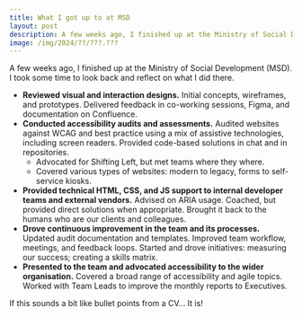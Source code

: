 ```yaml
---
title: What I got up to at MSD
layout: post
description: A few weeks ago, I finished up at the Ministry of Social Development (MSD). I took some time to look back and reflect on what I did there.
image: /img/2024/??/???.???
---
```


A few weeks ago, I finished up at the Ministry of Social Development (MSD). I took some time to look back and reflect on what I did there.

- **Reviewed visual and interaction designs.** Initial concepts, wireframes, and prototypes. Delivered feedback in co-working sessions, Figma, and documentation on Confluence.
- **Conducted accessibility audits and assessments.** Audited websites against WCAG and best practice using a mix of assistive technologies, including screen readers. Provided code-based solutions in chat and in repositories.
    - Advocated for Shifting Left, but met teams where they where.
    - Covered various types of websites: modern to legacy, forms to self-service kiosks.
- **Provided technical HTML, CSS, and JS support to internal developer teams and external vendors.** Advised on ARIA usage. Coached, but provided direct solutions when appropriate. Brought it back to the humans who are our clients and colleagues.
- **Drove continuous improvement in the team and its processes.** Updated audit documentation and templates. Improved team workflow, meetings, and feedback loops. Started and drove initiatives: measuring our success; creating a skills matrix.
- **Presented to the team and advocated accessibility to the wider organisation.** Covered a broad range of accessibility and agile topics. Worked with Team Leads to improve the monthly reports to Executives.

If this sounds a bit like bullet points from a CV... It is!